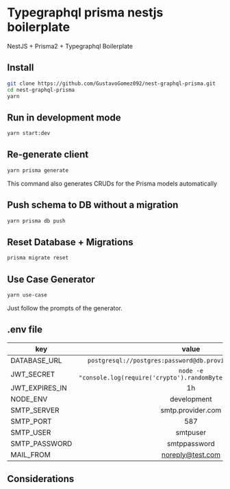 # Typegraphql prisma nestjs boilerplate

NestJS + Prisma2 + Typegraphql Boilerplate

## Install

```bash
git clone https://github.com/GustavoGomez092/nest-graphql-prisma.git
cd nest-graphql-prisma
yarn
```

## Run in development mode

```bash
yarn start:dev
```

## Re-generate client

```bash
yarn prisma generate
```

This command also generates CRUDs for the Prisma models automatically

## Push schema to DB without a migration

```bash
yarn prisma db push
```

## Reset Database + Migrations

```bash
prisma migrate reset
```

## Use Case Generator

```bash
yarn use-case
```

Just follow the prompts of the generator.

## .env file

| key            |                                   value                                    |
| -------------- | :------------------------------------------------------------------------: |
| DATABASE_URL   |       `postgresql://postgres:password@db.provider.co:5432/postgres`        |
| JWT_SECRET     | `node -e "console.log(require('crypto').randomBytes(32).toString('hex'))"` |
| JWT_EXPIRES_IN |                                     1h                                     |
| NODE_ENV       |                                development                                 |
| SMTP_SERVER    |                             smtp.provider.com                              |
| SMTP_PORT      |                                    587                                     |
| SMTP_USER      |                                  smtpuser                                  |
| SMTP_PASSWORD  |                                smtppassword                                |
| MAIL_FROM      |                              noreply@test.com                              |

## Considerations
